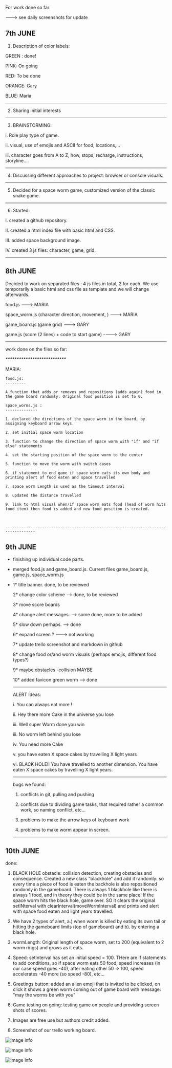 
For work done so far:

---> see daily screenshots for update

7th JUNE
--------

1. Description of color labels:

GREEN : done!

PINK: On going

RED: To be done

ORANGE: Gary

BLUE: Maria

-------------------------
 
 2. Sharing initial interests

 -------------------------
 3. BRAINSTORMING:
  
  i. Role play type of game.
  
  ii. visual, use of emojis and ASCII for food, locations,...
  
  iii. character goes from A to Z, how, stops, recharge, instructions, storyline....

 ---------------------------------

 4. Discussing different approaches to project: browser or console visuals.

 ----------------------------------

 5. Decided for a space worm game, customized version of the classic snake game.

 ------------------------------------------------------

 6. Started:

  I. created a github repository.

  II. created a html index file with basic html and CSS.

  III. added space background image.

  IV. created 3 js files: character, game, grid.

  -------------------------------------------------

8th JUNE
--------
Decided to work on separated files : 4 js files in total, 2 for each.
We use temporarily a basic html and css file as template and we will change afterwards.

food.js  ---> MARIA

space_worm.js (character direction, movement, )  ---> MARIA

game_board.js (game grid)   --->  GARY

game.js  (score (2 lines) + code to start game) ----> GARY

------------------------

work done on the files so far:

_***************************_

MARIA:

    food.js: 
    ---------

    A function that adds or removes and repositions (adds again) food in the game board randomly. Original food position is set to 0.

    space_worms.js : 
    --------------

    1. declared the directions of the space worm in the board, by assigning keyboard arrow keys.

    2. set initial space worm location

    3. function to change the direction of space worm with "if" and "if else" statements

    4. set the starting position of the space worm to the center

    5. function to move the worm with switch cases

    6. if statement to end game if space worm eats its own body and printing alert of food eaten and space travelled

    7. space worm Length is used as the timeout interval

    8. updated the distance travelled
    
    9. link to html visual when/if space worm eats food (head of worm hits food item) then food is added and new food position is created.



    -----------------------------------------------------------------------------------


9th JUNE
--------

* finishing up individual code parts.

* merged food.js and game_board.js. Current files game_board.js, game.js, space_worm.js

*  1* title banner. done, to be reviewed

   2* change color scheme --> done, to be reviewed

   3* move score boards 
   
   4* change alert messages. --> some done, more to be added
   
   5* slow down perhaps. --> done 
   
   6* expand screen ? ---> not working
   
   7* update trello screenshot and markdown in github
   
   8* change food or/and worm visuals (perhaps emojis, different food types?)
   
   9* maybe obstacles -collision MAYBE

   10* added favicon green worm  --> done

   ------------------

   ALERT Ideas:

   i. You can always eat more !

   ii. Hey there more Cake in the universe you lose
   
   iii. Well super Worm done you win
   
   iii. No worm left behind you lose
   
   iv. You need more Cake
   
   v.  you have eaten X space cakes by travelling X light years

   vi. BLACK HOLE!! You have travelled to another dimension. You have eaten X space cakes by travelling X light years.

   ------------------------------

   bugs we found:

   1. conflicts in git, pulling and pushing

   2. conflicts due to dividing game tasks, that required rather a common work, so naming conflict, etc...

   3. problems to make the arrow keys of keyboard work

   4. problems to make worm appear in screen.

   -------------------------------



10th JUNE
--------
   
done:

1. BLACK HOLE obstacle: collision detection, creating obstacles and consequence. Created a new class "blackhole" and add it randomly: so every time a piece of food is eaten the backhole is also repositioned randomly in the gameboard. There is always 1 blackhole like there is always 1 food, and in theory they could be in the same place! If the space worm hits the black hole, game over. SO it clears the  original setINterval with clearInterval(moveWormInterval) and prints and alert with space food eaten and light years travelled.

2. We have 2 types of alert, a.) when worm is killed by eating its own tail or hitting the gameboard limits (top of gameboard) and b). by entering a black hole.

3. wormLength:  Original length of space worm, set to 200  (equivalent to 2 worm rings) and grows as it eats.

4. Speed: setInterval has set an initial speed = 100. THere are if statements to add conditions, so if space worm eats 50 food, speed increases (in our case speed goes -40), after eating other 50 => 100, speed accelerates -40 more (so speed -80), etc...

5. Greetings button: added an alien emoji that is invited to be clicked, on click it shows a green worm coming out of game board with message: "may the worms be with you"

6. Game testing on going: testing game on people and providing screen shots of scores.

7. Images are free use but authors credit added.

8. Screenshot of our trello working board.


 ![image info](work_record/game_work_plan.jpg)  
 
![image info](work_record/game_player1_testing.png)

![image info](work_record/game_player2_testing.png)